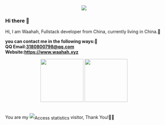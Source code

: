 <h1 align="center">
  <a href="https://www.waahah.xyz/">
    <img src="https://readme-typing-svg.herokuapp.com/?lines=echo+%22Hello%2C%20World!%22;PHP+is+the+best+language+in+the+world！&center=true&size=27&width=630">
  </a>
</h1>
   
### Hi there 👋

   <p>Hi, I am Waahah, Fullstack developer from China, currently living in China.🌱 </p>
   
   <Strong> you can contact me in the following ways:💬</Strong><br>
   <Strong>QQ Email:3180800798@qq.com</Strong></br>
   <Strong>Website:<a href='https://waahah.xyz' target='_blank'>https://www.waahah.xyz</a></Strong>
   
   <div align="center">
      <img height="137px" src="https://github-readme-stats.vercel.app/api?username=waahah&hide_title=true&hide_border=true&show_icons=trueline_height=21&text_color=000&icon_color=000&bg_color=0,ea6161,ffc64d,fffc4d,52fa5a&theme=graywhite" />
      <img height="137px" src="https://github-readme-stats.vercel.app/api/top-langs/?username=waahah&hide_title=true&hide_border=true&layout=compact&langs_count=6&text_color=000&icon_color=fff&bg_color=0,52fa5a,4dfcff,c64dff&theme=graywhite" />
   </div></br>
   <p style="height:30px; line-height:30px;">You are my  <img style="vertical-align:middle;" alt="Access statistics" src="https://profile-counter.glitch.me/waahah/count.svg">  visitor, Thank You!🎉🎉</p>

<!--
**waahah/waahah** is a ✨ _special_ ✨ repository because its `README.md` (this file) appears on your GitHub profile.

Here are some ideas to get you started:

- 🔭 I’m currently working on ...
- 🌱 I’m currently learning ...
- 👯 I’m looking to collaborate on ...
- 🤔 I’m looking for help with ...
- 💬 Ask me about ...
- 📫 How to reach me: ...
- 😄 Pronouns: ...
- ⚡ Fun fact: ...
-->
